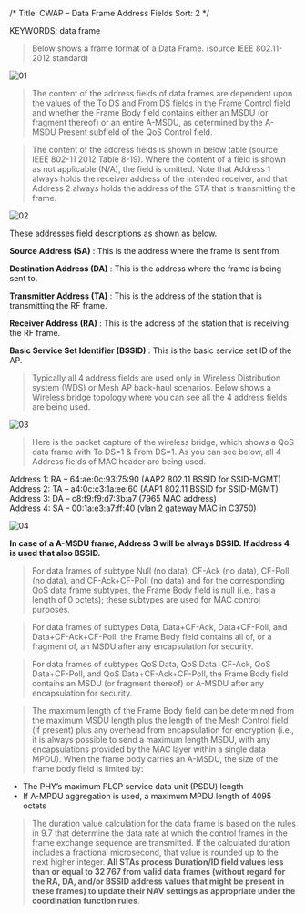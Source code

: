 /*
 Title: CWAP – Data Frame Address Fields
 Sort: 2
 */
 
KEYWORDS: data frame

>Below shows a frame format of a Data Frame. (source IEEE 802.11-2012 standard)

![01](%image_url%/2016/2016031101.png)

>The content of the address fields of data frames are dependent upon the values of the To DS and From DS fields in the Frame Control field and whether the Frame Body field contains either an MSDU (or fragment thereof) or an entire A-MSDU, as determined by the A-MSDU Present subfield of the QoS Control field.

>The content of the address fields is shown in below table (source IEEE 802-11 2012 Table 8-19). Where the content of a field is shown as not applicable (N/A), the field is omitted. Note that Address 1 always holds the receiver address of the intended receiver, and that Address 2 always holds the address of the STA that is transmitting the frame.

![02](%image_url%/2016/2016031102.png)

These addresses field descriptions as shown as below.

**Source Address (SA)** : This is the address where the frame is sent from.  

**Destination Address (DA)** : This is the address where the frame is being sent to.  

**Transmitter Address (TA)** : This is the address of the station that is transmitting the RF frame.  

**Receiver Address (RA)** : This is the address of the station that is receiving the RF frame.  

**Basic Service Set Identifier (BSSID)** : This is the basic service set ID of the AP.  

>Typically all 4 address fields are used only in Wireless Distribution system (WDS) or Mesh AP back-haul scenarios. Below shows a Wireless bridge topology where you can see all the 4 address fields are being used.  

![03](%image_url%/2016/2016031103.png)

>Here is the packet capture of the wireless bridge, which shows a QoS data frame with To DS=1 & From DS=1. As you can see below, all 4 Address fields of MAC header are being used.

Address 1: RA – 64:ae:0c:93:75:90 (AAP2 802.11 BSSID for SSID-MGMT)   
Address 2: TA – a4:0c:c3:1a:ee:60 (AAP1 802.11 BSSID for SSID-MGMT)   
Address 3: DA – c8:f9:f9:d7:3b:a7 (7965 MAC address)   
Address 4: SA – 00:1a:e3:a7:ff:40 (vlan 2 gateway MAC in C3750)   

![04](%image_url%/2016/2016031104.png)

**In case of a A-MSDU frame, Address 3 will be always BSSID. If address 4 is used that also BSSID.**  

>For data frames of subtype Null (no data), CF-Ack (no data), CF-Poll (no data), and CF-Ack+CF-Poll (no data) and for the corresponding QoS data frame subtypes, the Frame Body field is null (i.e., has a length of 0 octets); these subtypes are used for MAC control purposes.  

>For data frames of subtypes Data, Data+CF-Ack, Data+CF-Poll, and Data+CF-Ack+CF-Poll, the Frame Body field contains all of, or a fragment of, an MSDU after any encapsulation for security.  

>For data frames of subtypes QoS Data, QoS Data+CF-Ack, QoS Data+CF-Poll, and QoS Data+CF-Ack+CF-Poll, the Frame Body field contains an MSDU (or fragment thereof) or A-MSDU after any encapsulation for security.  

>The maximum length of the Frame Body field can be determined from the maximum MSDU length plus the length of the Mesh Control field (if present) plus any overhead from encapsulation for encryption (i.e., it is always possible to send a maximum length MSDU, with any encapsulations provided by the MAC layer within a single data MPDU). When the frame body carries an A-MSDU, the size of the frame body field is limited by:

- The PHY’s maximum PLCP service data unit (PSDU) length  
- If A-MPDU aggregation is used, a maximum MPDU length of 4095 octets  

>The duration value calculation for the data frame is based on the rules in 9.7 that determine the data rate at which the control frames in the frame exchange sequence are transmitted. If the calculated duration includes a fractional microsecond, that value is rounded up to the next higher integer. **All STAs process Duration/ID field values less than or equal to 32 767 from valid data frames (without regard for the RA, DA, and/or BSSID address values that might be present in these frames) to update their NAV settings as appropriate under the coordination function rules**.



